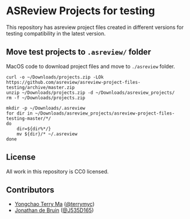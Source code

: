 # ASReview Projects for testing
This repository has asreview project files created in different versions for testing compatibility in the latest version.

## Move test projects to `.asreview/` folder
MacOS code to download project files and move to `./asreview` folder.
```
curl -o ~/Downloads/projects.zip -LOk https://github.com/asreview/asreview-project-files-testing/archive/master.zip
unzip ~/Downloads/projects.zip -d ~/Downloads/asreview_projects/
rm -f ~/Downloads/projects.zip

mkdir -p ~/Downloads/.asreview
for dir in ~/Downloads/asreview_projects/asreview-project-files-testing-master/*/
do
    dir=${dir%*/}
    mv ${dir}/* ~/.asreview
done

```

## License 

All work in this repository is CC0 licensed.

##  Contributors

- [Yongchao Terry Ma](https://www.linkedin.com/in/yongchao-ma/) ([@terrymyc](https://github.com/terrymyc))
- [Jonathan de Bruin](https://www.uu.nl/staff/JdeBruin1) ([@J535D165](https://github.com/J535D165))

